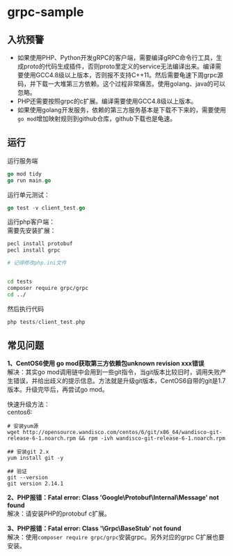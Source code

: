 # grpc-sample

## 入坑预警

- 如果使用PHP、Python开发gRPC的客户端，需要编译gRPC命令行工具，生成proto的代码生成插件，否则proto里定义的service无法编译出来。编译需要使用GCC4.8级以上版本，否则报不支持C++11。然后需要龟速下周grpc源码，并下载一大堆第三方依赖。这个过程非常痛苦。使用golang、java的可以忽略。
- PHP还需要按照grpc的c扩展。编译需要使用GCC4.8级以上版本。
- 如果使用golang开发服务，依赖的第三方服务基本是下载不下来的，需要使用`go mod`增加映射规则到github仓库，github下载也是龟速。

## 运行

运行服务端

``` go 
go mod tidy 
go run main.go
```

运行单元测试：
``` go
go test -v client_test.go
```

运行php客户端：  
需要先安装扩展：
``` bash
pecl install protobuf
pecl install grpc

# 记得修改php.ini文件


cd tests
composer require grpc/grpc
cd ../
```
然后执行代码
``` php 
php tests/client_test.php
```

## 常见问题

**1、CentOS6使用 go mod获取第三方依赖包unknown revision xxx错误**  
解决：其实go mod调用链中会用到一些git指令，当git版本比较旧时，调用失败产生错误，并给出歧义的提示信息。方法就是升级git版本，CentOS6自带的git是1.7版本。升级完毕后，再尝试go mod。

快速升级方法：  
centos6:  
```
# 安装yum源
wget http://opensource.wandisco.com/centos/6/git/x86_64/wandisco-git-release-6-1.noarch.rpm && rpm -ivh wandisco-git-release-6-1.noarch.rpm

## 安装git 2.x
yum install git -y

## 验证
git --version
git version 2.14.1
```

**2、PHP报错：Fatal error: Class 'Google\Protobuf\Internal\Message' not found**   
解决：请安装PHP的protobuf c扩展。  

**3、PHP报错：Fatal error: Class '\Grpc\BaseStub' not found**   
解决：使用`composer require grpc/grpc`安装grpc。另外对应的grpc C扩展也要安装。 


